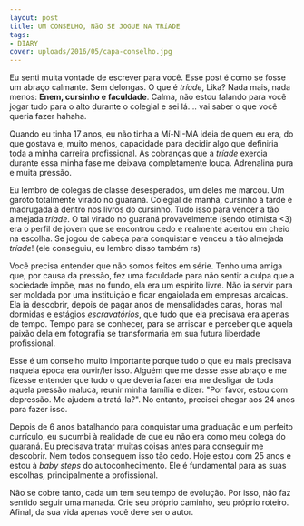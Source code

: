 ```yaml
---
layout: post
title: UM CONSELHO, NãO SE JOGUE NA TRíADE
tags:
- DIARY
cover: uploads/2016/05/capa-conselho.jpg
---
```


Eu senti muita vontade de escrever para você. Esse post é como se fosse um abraço calmante. Sem delongas. O que é <em>tríade</em>, Lika? Nada mais, nada menos:<em> </em> **Enem, cursinho e faculdade**. Calma, não estou falando para você jogar tudo para o alto durante o colegial e sei lá.... vai saber o que você queria fazer hahaha.

Quando eu tinha 17 anos, eu não tinha a Mí-NI-MA ideia de quem eu era, do que gostava e, muito menos, capacidade para decidir algo que definiria toda a minha carreira profissional. As cobranças que a <em>tríade</em> exercia durante essa minha fase me deixava completamente louca. Adrenalina pura e muita pressão.

Eu lembro de colegas de classe desesperados, um deles me marcou. Um garoto totalmente virado no guaraná. Colegial de manhã, cursinho à tarde e madrugada à dentro nos livros do cursinho. Tudo isso para vencer a tão almejada <em>tríade</em>. O tal virado no guaraná provavelmente (sendo otimista <3) era o perfil de jovem que se encontrou cedo e realmente acertou em cheio na escolha. Se jogou de cabeça para conquistar e venceu a tão almejada <em>tríade</em>! (ele conseguiu, eu lembro disso também rs)

Você precisa entender que não somos feitos em série. Tenho uma amiga que, por causa da pressão, fez uma faculdade para não sentir a culpa que a sociedade impõe, mas no fundo, ela era um espírito livre. Não ia servir para ser moldada por uma instituição e ficar engaiolada em empresas arcaicas. Ela ia descobrir, depois de pagar anos de mensalidades caras, horas mal dormidas e estágios <em>escravatórios</em>, que tudo que ela precisava era apenas de tempo. Tempo para se conhecer, para se arriscar e perceber que aquela paixão dela em fotografia se transformaria em sua futura liberdade profissional.

Esse é um conselho muito importante porque tudo o que eu mais precisava naquela época era ouvir/ler isso. Alguém que me desse esse abraço e me fizesse entender que tudo o que deveria fazer era me desligar de toda aquela pressão maluca, reunir minha família e dizer: "Por favor, estou com depressão. Me ajudem a tratá-la?". No entanto, precisei chegar aos 24 anos para fazer isso.

Depois de 6 anos batalhando para conquistar uma graduação e um perfeito currículo, eu sucumbi à realidade de que eu não era como meu colega do guaraná. Eu precisava tratar muitas coisas antes para conseguir me descobrir. Nem todos conseguem isso tão cedo. Hoje estou com 25 anos e estou à <em>baby steps </em>do autoconhecimento. Ele é fundamental para as suas escolhas, principalmente a profissional.

Não se cobre tanto, cada um tem seu tempo de evolução. Por isso, não faz sentido seguir uma manada. Crie seu próprio caminho, seu próprio roteiro. Afinal, da sua vida apenas você deve ser o autor.
